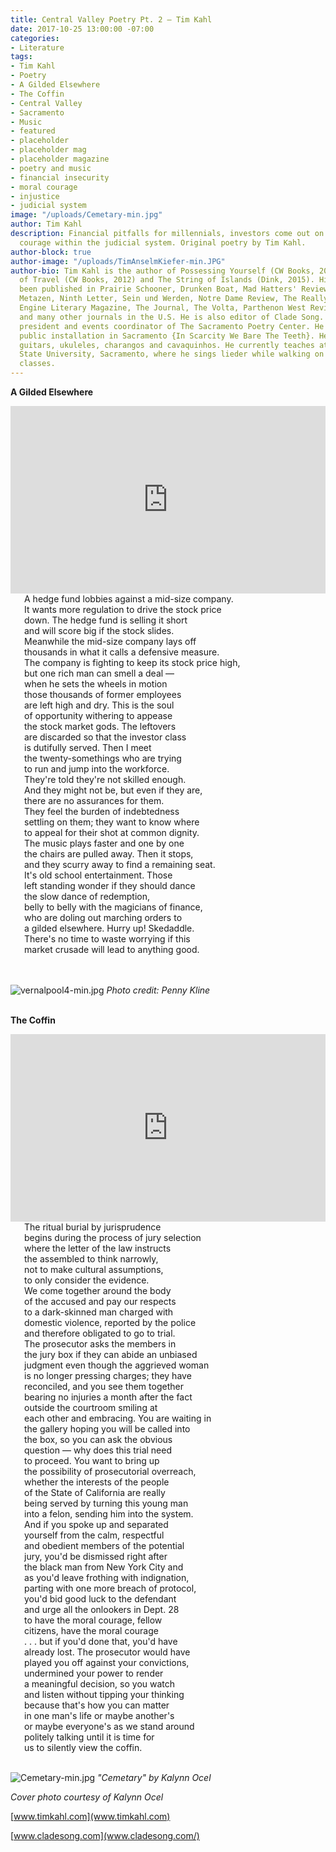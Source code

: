 ```yaml
---
title: Central Valley Poetry Pt. 2 — Tim Kahl
date: 2017-10-25 13:00:00 -07:00
categories:
- Literature
tags:
- Tim Kahl
- Poetry
- A Gilded Elsewhere
- The Coffin
- Central Valley
- Sacramento
- Music
- featured
- placeholder
- placeholder mag
- placeholder magazine
- poetry and music
- financial insecurity
- moral courage
- injustice
- judicial system
image: "/uploads/Cemetary-min.jpg"
author: Tim Kahl
description: Financial pitfalls for millennials, investors come out on top, and moral
  courage within the judicial system. Original poetry by Tim Kahl.
author-block: true
author-image: "/uploads/TimAnselmKiefer-min.JPG"
author-bio: Tim Kahl is the author of Possessing Yourself (CW Books, 2009), The Century
  of Travel (CW Books, 2012) and The String of Islands (Dink, 2015). His work has
  been published in Prairie Schooner, Drunken Boat, Mad Hatters' Review, Indiana Review,
  Metazen, Ninth Letter, Sein und Werden, Notre Dame Review, The Really System, Konundrum
  Engine Literary Magazine, The Journal, The Volta, Parthenon West Review, Caliban
  and many other journals in the U.S. He is also editor of Clade Song. He is the vice
  president and events coordinator of The Sacramento Poetry Center. He also has a
  public installation in Sacramento {In Scarcity We Bare The Teeth}. He plays flutes,
  guitars, ukuleles, charangos and cavaquinhos. He currently teaches at California
  State University, Sacramento, where he sings lieder while walking on campus between
  classes.
---
```


**A Gilded Elsewhere**<br>

<iframe width="100%" height="300" scrolling="no" frameborder="no" src="https://w.soundcloud.com/player/?url=https%3A//api.soundcloud.com/tracks/347432031&amp;color=%23ff5500&amp;auto_play=false&amp;hide_related=false&amp;show_comments=true&amp;show_user=true&amp;show_reposts=false&amp;show_teaser=true&amp;visual=true"></iframe><br>

<div style="max-width: 460px; margin: 0 auto;">
A hedge fund lobbies against a mid-size company.<br>
It wants more regulation to drive the stock price<br>
down. The hedge fund is selling it short<br>
and will score big if the stock slides.<br>
Meanwhile the mid-size company lays off<br>
thousands in what it calls a defensive measure.<br>
The company is fighting to keep its stock price high,<br>
but one rich man can smell a deal —<br>
when he sets the wheels in motion<br> 
those thousands of former employees<br>
are left high and dry. This is the soul<br>
of opportunity withering to appease<br>
the stock market gods. The leftovers<br>
are discarded so that the investor class<br>
is dutifully served. Then I meet<br>
the twenty-somethings who are trying<br>
to run and jump into the workforce.<br>
They're told they're not skilled enough.<br>
And they might not be, but even if they are,<br>
there are no assurances for them.<br>
They feel the burden of indebtedness<br>
settling on them; they want to know where<br>
to appeal for their shot at common dignity.<br>
The music plays faster and one by one<br>
the chairs are pulled away. Then it stops,<br>
and they scurry away to find a remaining seat.<br>
It's old school entertainment. Those<br> 
left standing wonder if they should dance<br>
the slow dance of redemption,<br> 
belly to belly with the magicians of finance,<br>
who are doling out marching orders to<br>
a gilded elsewhere. Hurry up! Skedaddle.<br>
There's no time to waste worrying if this<br>
market crusade will lead to anything good.<br>
</div><br>
<br>

![vernalpool4-min.jpg](/uploads/vernalpool4-min.jpg)
*Photo credit: Penny Kline*<br>
<br>

**The Coffin**<br>

<iframe width="100%" height="300" scrolling="no" frameborder="no" src="https://w.soundcloud.com/player/?url=https%3A//api.soundcloud.com/tracks/347432214&amp;color=%23ff5500&amp;auto_play=false&amp;hide_related=false&amp;show_comments=true&amp;show_user=true&amp;show_reposts=false&amp;show_teaser=true&amp;visual=true"></iframe><br>

<div style="max-width: 460px; margin: 0 auto;">
The ritual burial by jurisprudence<br>
begins during the process of jury selection<br>
where the letter of the law instructs<br>
the assembled to think narrowly,<br>
not to make cultural assumptions,<br>
to only consider the evidence.<br>
We come together around the body<br>
of the accused and pay our respects<br>
to a dark-skinned man charged with<br>
domestic violence, reported by the police<br>
and therefore obligated to go to trial.<br>
The prosecutor asks the members in<br>
the jury box if they can abide an unbiased<br>
judgment even though the aggrieved woman<br>
is no longer pressing charges; they have<br>
reconciled, and you see them together<br>
bearing no injuries a month after the fact<br>
outside the courtroom smiling at<br>
each other and embracing. You are waiting in<br>
the gallery hoping you will be called into<br>
the box, so you can ask the obvious<br>
question — why does this trial need<br>
to proceed. You want to bring up<br>
the possibility of prosecutorial overreach,<br>
whether the interests of the people<br>
of the State of California are really<br>
being served by turning this young man<br> 
into a felon, sending him into the system.<br>
And if you spoke up and separated<br> 
yourself from the calm, respectful<br>
and obedient members of the potential<br> 
jury, you'd be dismissed right after<br> 
the black man from New York City and<br>
as you'd leave frothing with indignation,<br>
parting with one more breach of protocol,<br>
you'd bid good luck to the defendant<br>
and urge all the onlookers in Dept. 28<br>
to have the moral courage, fellow<br> 
citizens, have the moral courage<br>
 . . . but if you'd done that, you'd have<br> 
already lost. The prosecutor would have<br>
played you off against your convictions,<br>
undermined your power to render<br> 
a meaningful decision, so you watch<br>
and listen without tipping your thinking<br>
because that's how you can matter<br>
in one man's life or maybe another's<br>
or maybe everyone's as we stand around<br>
politely talking until it is time for<br>
us to silently view the coffin.<br>
</div><br>

![Cemetary-min.jpg](/uploads/Cemetary-min.jpg)
*"Cemetary" by Kalynn Ocel*

*Cover photo courtesy of Kalynn Ocel*

[www.timkahl.com](www.timkahl.com)

[www.cladesong.com](www.cladesong.com/)